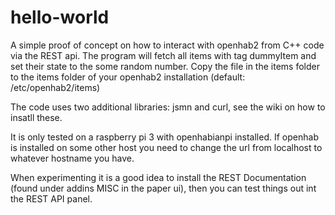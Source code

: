 # hello-world
A simple proof of concept on how to interact with openhab2 from C++ code via the REST api. The program will fetch all items with tag dummyItem and set their state to the some random number. Copy the file in the items folder to the items folder of your openhab2 installation (default: /etc/openhab2/items)

The code uses two additional libraries: jsmn and curl, see the wiki on how to insatll these.

It is only tested on a raspberry pi 3 with openhabianpi installed. If openhab is installed on some other host you need to change the url from localhost to whatever hostname you have.

When experimenting it is a good idea to install the REST Documentation (found under addins MISC in the paper ui), then you can test things out int the REST API panel.
